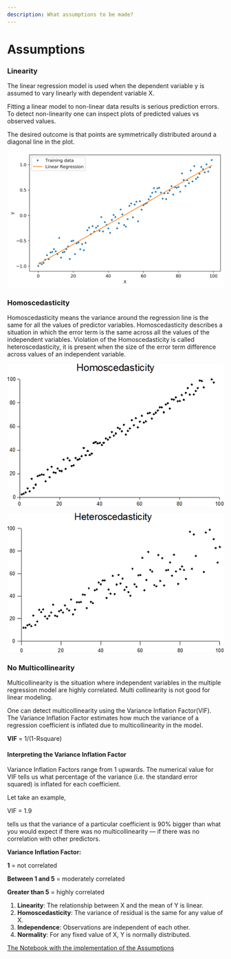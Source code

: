 ```yaml
---
description: What assumptions to be made?
---
```


# Assumptions

### **Linearity** 

The linear regression model is used when the dependent variable y is assumed to vary linearly with dependent variable X.

Fitting a linear model to non-linear data results is serious prediction errors. ‌ To detect non-linearity one can inspect plots of predicted values vs observed values.

The desired outcome is that points are symmetrically distributed around a diagonal line in the plot.

![](../../.gitbook/assets/image%20%2813%29.png)

### **Homoscedasticity**

Homoscedasticity means the variance around the regression line is the same for all the values of predictor variables. Homoscedasticity describes a situation in which the error term is the same across all the values of the independent variables. Violation of the Homoscedasticity is called heteroscedasticity, it is present when the size of the error term difference across values of an independent variable.

![](../../.gitbook/assets/image%20%2814%29.png)

![](../../.gitbook/assets/image%20%2812%29.png)

### **No Multicollinearity** 

Multicollinearity is the situation where independent variables in the multiple regression model are highly correlated. Multi collinearity is not good for linear modeling.

One can detect multicollinearity using the Variance Inflation Factor\(VIF\). The Variance Inflation Factor estimates how much the variance of a regression coefficient is inflated due to multicollinearity in the model.

**VIF** = 1/\(1-Rsquare\)

#### **Interpreting the Variance Inflation Factor**

Variance Inflation Factors range from 1 upwards. The numerical value for VIF tells us what percentage of the variance \(i.e. the standard error squared\) is inflated for each coefficient. 

Let take an example,

VIF = 1.9 

tells us that the variance of a particular coefficient is 90% bigger than what you would expect if there was no multicollinearity — if there was no correlation with other predictors. 

**Variance Inflation Factor:**

**1** = not correlated

**Between 1 and 5** = moderately correlated

**Greater than 5** = highly correlated





1. **Linearity**: The relationship between X and the mean of Y is linear.
2. **Homoscedasticity**: The variance of residual is the same for any value of X.
3. **Independence**: Observations are independent of each other.
4. **Normality**: For any fixed value of X, Y is normally distributed.





[The Notebook with the implementation of the Assumptions](https://colab.research.google.com/drive/1-TLYC_YdscL1CVMPJGxwEzY0tgw7BeqQ?usp=sharing)









